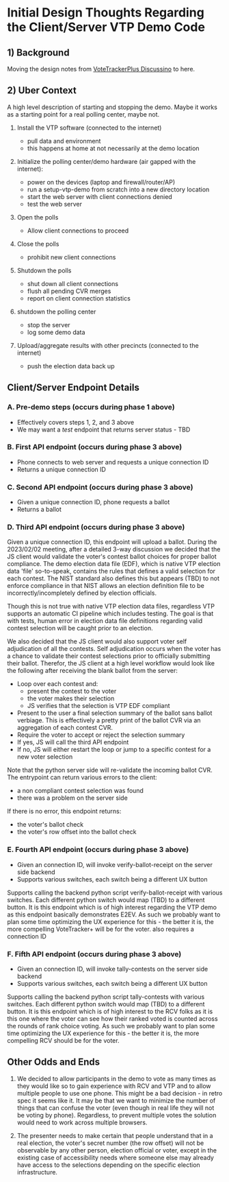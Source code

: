 # Initial Design Thoughts Regarding the Client/Server VTP Demo Code

## 1) Background

Moving the design notes from [VoteTrackerPlus Discussino](https://github.com/TrustTheVote-Project/VoteTrackerPlus/discussions/51#discussioncomment-4772776) to here.

## 2) Uber Context

A high level description of starting and stopping the demo.  Maybe it works as a starting point for a real polling center, maybe not.

1. Install the VTP software (connected to the internet)
    - pull data and environment
    - this happens at home at not necessarily at the demo location

2. Initialize the polling center/demo hardware (air gapped with the internet):
    - power on the devices (laptop and firewall/router/AP)
    - run a setup-vtp-demo from scratch into a new directory location
    - start the web server with client connections denied
    - test the web server

3. Open the polls
    - Allow client connections to proceed

4. Close the polls
    - prohibit new client connections

5. Shutdown the polls 
    - shut down all client connections
    - flush all pending CVR merges
    - report on client connection statistics

6. shutdown the polling center
    - stop the server
    - log some demo data

7. Upload/aggregate results with other precincts (connected to the internet)
    - push the election data back up

## Client/Server Endpoint Details

### A. Pre-demo steps (occurs during phase 1 above)

- Effectively covers steps 1, 2, and 3 above
- We may want a _test_ endpoint that returns server status - TBD

### B. First API endpoint (occurs during phase 3 above)

- Phone connects to web server and requests a unique connection ID
- Returns a unique connection ID

### C. Second API endpoint (occurs during phase 3 above)

- Given a unique connection ID, phone requests a ballot
- Returns a ballot

### D. Third API endpoint (occurs during phase 3 above)

Given a unique connection ID, this endpoint will upload a ballot.  During the 2023/02/02 meeting, after a detailed 3-way discussion we decided that the JS client would validate the voter's contest ballot choices for proper ballot compliance.  The demo election data file (EDF), which is native VTP election data 'file' so-to-speak, contains the rules that defines a valid selection for each contest.  The NIST standard also defines this but appears (TBD) to not enforce compliance in that NIST allows an election definition file to be incorrectly/incompletely defined by election officials.

Though this is not true with native VTP election data files, regardless VTP supports an automatic CI pipeline which includes testing.  The goal is that with tests, human error in election data file definitions regarding valid contest selection will be caught prior to an election.

We also decided that the JS client would also support voter self adjudication of all the contests.  Self adjudication occurs when the voter has a chance to validate their contest selections prior to officially submitting their ballot.  Therefor, the JS client at a high level workflow would look like the following after receiving the blank ballot from the server:

- Loop over each contest and:
    - present the contest to the voter
    - the voter makes their selection
    - JS verifies that the selection is VTP EDF compliant
- Present to the user a final selection summary of the ballot sans ballot verbiage.  This is effectively a pretty print of the ballot CVR via an aggregation of each contest CVR.
- Require the voter to accept or reject the selection summary
- If yes, JS will call the third API endpoint
- If no, JS will either restart the loop or jump to a specific contest for a new voter selection

Note that the python server side will re-validate the incoming ballot CVR.  The entrypoint can return various errors to the client:

- a non compliant contest selection was found
- there was a problem on the server side

If there is no error, this endpoint returns:

- the voter's ballot check
- the voter's row offset into the ballot check

### E. Fourth API endpoint (occurs during phase 3 above)

- Given an connection ID, will invoke verify-ballot-receipt on the server side backend
- Supports various switches, each switch being a different UX button

Supports calling the backend python script verify-ballot-receipt with various switches. Each different python switch would map (TBD) to a different button.  It is this endpoint which is of high interest regarding the VTP demo as this endpoint basically demonstrates E2EV.  As such we probably want to plan some time optimizing the UX experience for this - the better it is, the more compelling VoteTracker+ will be for the voter.
also requires a connection ID

### F. Fifth API endpoint (occurs during phase 3 above)

- Given an connection ID, will invoke tally-contests on the server side backend
- Supports various switches, each switch being a different UX button

Supports calling the backend python script tally-contests with various switches.  Each different python switch would map (TBD) to a different button.  It is this endpoint which is of high interest to the RCV folks as it is this one where the voter can see how their ranked voted is counted across the rounds of rank choice voting.  As such we probably want to plan some time optimizing the UX experience for this - the better it is, the more compelling RCV should be for the voter.

## Other Odds and Ends

1. We decided to allow participants in the demo to vote as many times as they would like so to gain experience with RCV and VTP and to allow multiple people to use one phone.  This might be a bad decision - in retro spec it seems like it.  It may be that we want to minimize the number of things that can confuse the voter (even though in real life they will not be voting by phone).  Regardless, to prevent multiple votes the solution would need to work across multiple browsers.

2. The presenter needs to make certain that people understand that in a real election, the voter's secret number (the row offset) will not be observable by any other person, election official or voter, except in the existing case of accessibility needs where someone else may already have access to the selections depending on the specific election infrastructure.

